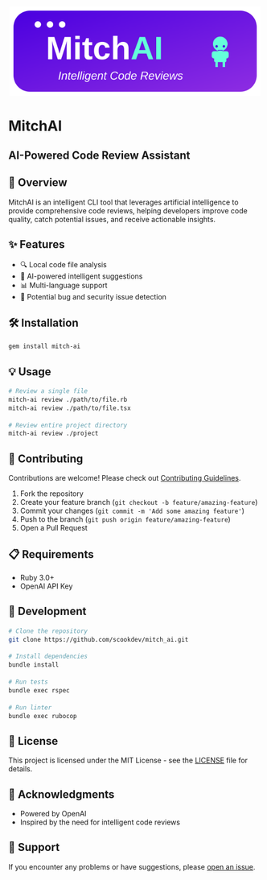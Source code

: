 <div align="center">
  <img src="mitch-ai-logo.svg" alt="MitchAI" width="500">
</div>

# MitchAI

## AI-Powered Code Review Assistant

<!-- [![Gem Version](https://badge.fury.io/rb/mitch_ai.svg)](https://badge.fury.io/rb/mitch_ai) -->
<!-- [![Ruby CI](https://github.com/scookdev/mitch_ai/actions/workflows/ruby.yml/badge.svg)](https://github.com/scookdev/mitch_ai/actions) -->
<!-- [![Code Coverage](https://codecov.io/gh/scookdev/mitch_ai/branch/main/graph/badge.svg)](https://codecov.io/gh/scookdev/mitch_ai) -->
<!-- [![Ruby Style Guide](https://img.shields.io/badge/code_style-rubocop-brightgreen.svg)](https://github.com/rubocop/rubocop) -->

## 🚀 Overview

MitchAI is an intelligent CLI tool that leverages artificial intelligence to
provide comprehensive code reviews, helping developers improve code quality,
catch potential issues, and receive actionable insights.

## ✨ Features

- 🔍 Local code file analysis
- 🤖 AI-powered intelligent suggestions
- 📊 Multi-language support
- 🚨 Potential bug and security issue detection

## 🛠️ Installation

```bash
gem install mitch-ai
```

## 💡 Usage

```bash
# Review a single file
mitch-ai review ./path/to/file.rb
mitch-ai review ./path/to/file.tsx

# Review entire project directory
mitch-ai review ./project
```

## 🤝 Contributing

Contributions are welcome! Please check out [Contributing Guidelines](CONTRIBUTING.md).

1. Fork the repository
2. Create your feature branch (`git checkout -b feature/amazing-feature`)
3. Commit your changes (`git commit -m 'Add some amazing feature'`)
4. Push to the branch (`git push origin feature/amazing-feature`)
5. Open a Pull Request

## 📋 Requirements

- Ruby 3.0+
- OpenAI API Key

## 🧪 Development

```bash
# Clone the repository
git clone https://github.com/scookdev/mitch_ai.git

# Install dependencies
bundle install

# Run tests
bundle exec rspec

# Run linter
bundle exec rubocop
```

## 📄 License

This project is licensed under the MIT License - see the [LICENSE](./LICENSE.txt)
file for details.

## 🙌 Acknowledgments

- Powered by OpenAI
- Inspired by the need for intelligent code reviews

## 💬 Support

If you encounter any problems or have suggestions, please [open an issue](https://github.com/scookdev/mitch_ai/issues).
